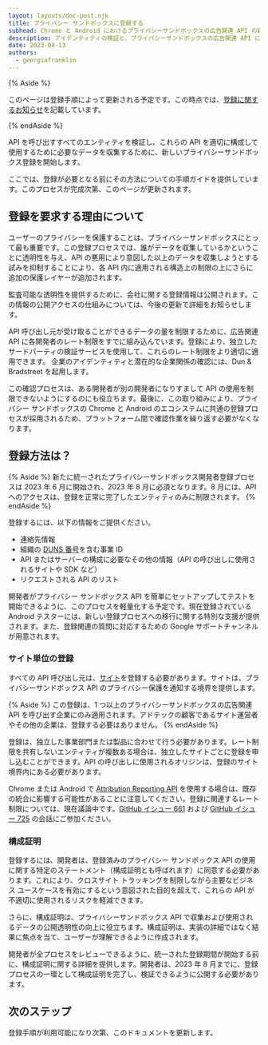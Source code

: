 ```yaml
---
layout: layouts/doc-post.njk
title: プライバシー サンドボックスに登録する
subhead: Chrome と Android におけるプライバシーサンドボックスの広告関連 API の新しいプロセス。
description: アイデンティティの検証と、プライバシーサンドボックスの広告関連 API について構成情報の詳細を共有してください。Chrome と Android で共通です。
date: 2023-04-13
authors:
  - georgiafranklin
---
```


{% Aside %}

このページは登録手順によって更新される予定です。この時点では、[登録に関するお知らせ](/blog/announce-enrollment-privacy-sandbox/)を記載しています。

{% endAside %}

API を呼び出すすべてのエンティティを検証し、これらの API を適切に構成して使用するために必要なデータを収集するために、新しいプライバシーサンドボックス登録を開始します。

ここでは、登録が必要となる前にその方法についての手順ガイドを提供しています。このプロセスが完成次第、このページが更新されます。

## 登録を要求する理由について

ユーザーのプライバシーを保護することは、プライバシーサンドボックスにとって最も重要です。この登録プロセスでは、誰がデータを収集しているかということに透明性を与え、API の悪用により意図した以上のデータを収集しようとする試みを抑制することにより、各 API 内に適用される構造上の制限の上にさらに追加の保護レイヤーが追加されます。

監査可能な透明性を提供するために、会社に関する登録情報は公開されます。この情報の公開アクセスの仕組みについては、今後の更新で詳細をお知らせします。

API 呼び出し元が受け取ることができるデータの量を制限するために、広告関連 API に各開発者のレート制限をすでに組み込んでいます。登録により、独立したサードパーティの検証サービスを使用して、これらのレート制限をより適切に適用できます。 企業のアイデンティティと潜在的な企業関係の確認には、Dun &amp; Bradstreet を起用します。

この確認プロセスは、ある開発者が別の開発者になりすまして API の使用を制限できないようにするのにも役立ちます。最後に、この取り組みにより、プライバシー サンドボックスの Chrome と Android のエコシステムに共通の登録プロセスが採用されるため、プラットフォーム間で確認作業を繰り返す必要がなくなります。

## 登録方法は？

{% Aside %} 新たに統一されたプライバシーサンドボックス開発者登録プロセスは 2023 年 6 月に開始され、2023 年 8 月に必須となります。8 月には、API へのアクセスは、登録を正常に完了したエンティティのみに制限されます。 {% endAside %}

登録するには、以下の情報をご提供ください。

- 連絡先情報
- 組織の [DUNS 番号](https://www.dnb.com/duns-number.html)を含む事業 ID
- API またはサーバーの構成に必要なその他の情報（API の呼び出しに使用されるサイトや SDK など）
- リクエストされる API のリスト

開発者がプライバシー サンドボックス API を簡単にセットアップしてテストを開始できるように、このプロセスを軽量化する予定です。現在登録されている Android テスターには、新しい登録プロセスへの移行に関する特別な支援が提供されます。また、登録関連の質問に対応するための Google サポートチャンネルが用意されます。

### サイト単位の登録

すべての API 呼び出し元は、[サイト](https://web.dev/same-site-same-origin/#public-suffix-list-and-etld)を登録する必要があります。サイトは、プライバシーサンドボックス API のプライバシー保護を通知する境界を提供します。

{% Aside %} この登録は、1 つ以上のプライバシーサンドボックスの広告関連 API を呼び出す企業にのみ適用されます。アドテックの顧客であるサイト運営者やその他の企業は、登録する必要はありません。 {% endAside %}

登録は、独立した事業部門または製品に合わせて行う必要があります。レート制限を共有しないエンティティが複数ある場合は、独立したサイトごとに登録を申し込むことができます。API の呼び出しに使用されるオリジンは、登録のサイト境界内にある必要があります。

Chrome または Android で [Attribution Reporting API](/docs/privacy-sandbox/attribution-reporting/) を使用する場合は、既存の統合に影響する可能性があることに注意してください。登録に関連するレート制限については、現在議論中です。[GitHub イシュー 661](https://github.com/WICG/attribution-reporting-api/issues/661) および [GitHub イシュー 725](https://github.com/WICG/attribution-reporting-api/issues/725) の会話にご参加ください。

### 構成証明

登録するには、開発者は、登録済みのプライバシー サンドボックス API の使用に関する特定のステートメント（構成証明とも呼ばれます）に同意する必要があります。これにより、クロスサイト トラッキングを制限しながら主要なビジネス ユースケースを有効にするという意図された目的を超えて、これらの API が不適切に使用されるリスクを軽減できます。

さらに、構成証明は、プライバシーサンドボックス API で収集および使用されるデータの公開透明性の向上に役立ちます。構成証明は、実装の詳細ではなく結果に焦点を当て、ユーザーが理解できるように作成されます。

開発者が全プロセスをレビューできるように、統一された登録期間が開始する前に、構成証明に関する詳細を提供します。開発者は、2023 年 8 月までに、登録プロセスの一環として構成証明を完了し、検証できるように公開する必要があります。

## 次のステップ

登録手順が利用可能になり次第、このドキュメントを更新します。
